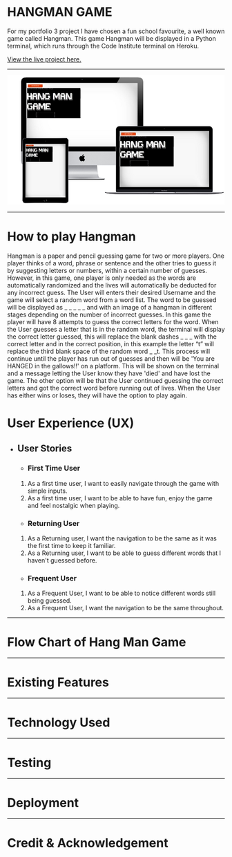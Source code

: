 # HANGMAN GAME

For my portfolio 3 project I have chosen a fun school favourite, a well known game called Hangman. This game Hangman will be displayed in a Python terminal, which runs through the Code Institute terminal on Heroku.

[View the live project here.](https://hangman-83.herokuapp.com/)

---

![page mock up.](assets/images/hangman-mock-up.JPG)

---
# How to play Hangman
Hangman is a paper and pencil guessing game for two or more players. One player thinks of a word, phrase or sentence and the other tries to guess it by suggesting letters or numbers, within a certain number of guesses.
However, in this game, one player is only needed as the words are automatically randomized and the lives will automatically be deducted for any incorrect guess. The User will enters their desired Username and the game will select a random word from a word list.
The word to be guessed will be displayed as _ _ _ _ _ and with an image of a hangman in different stages depending on the number of incorrect guesses. In this game the player will have 8 attempts to guess the correct letters for the word. When the User guesses a letter that is in the random word, the terminal will display the correct letter guessed, this will replace the blank dashes _ _ _ with the correct letter and in the correct position, in this example the letter “t” will replace the third blank space of the random word _ _t. This process will continue until the player has run out of guesses and then will be 'You are HANGED in the gallows!!' on a platform.  This will be shown on the terminal and a message letting the User know they have 'died' and have lost the game. The other option will be that the User continued guessing the correct letters and got the correct word before running out of lives. When the User has either wins or loses, they will have the option to play again.

# User Experience (UX)

+ ## User Stories
    - ### First Time User
    1. As a first time user, I want to easily navigate through the game with simple inputs.
    2. As a first time user, I want to be able to have fun, enjoy the game and feel nostalgic when playing.
    - ### Returning User
    1. As a Returning user, I want the navigation to be the same as it was the first time to keep it familiar.
     2. As a Returning user, I want to be able to guess different words that I haven't guessed before.
    - ### Frequent User
    1. As a Frequent User, I want to be able to notice different words still being guessed.
    2. As a Frequent User, I want the navigation to be the same throughout.

---
# Flow Chart of Hang Man Game
---   
# Existing Features

---
# Technology Used

---
# Testing

---
# Deployment

---
# Credit & Acknowledgement



